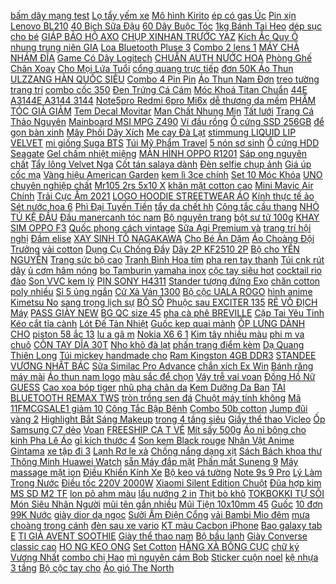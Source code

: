 [ bấm dây mạng test](https://cuahang7.github.io/p0/24/131/combo-kim-bam-day-mang-test-mang-50-hat-bam-day-mang-cob-mua-hang-online/) [ Lọ tẩy yếm xe](https://cuahang10.github.io/p0/11/106/lo-tay-yem-xe-dream-mua-hang-online/) [Mô hình Kirito](https://cuahang4.github.io/p0/132/720/mo-hinh-kirito-mua-hang-online/) [ ép có gas Úc](https://cuahang4.github.io/p0/131/90/nuoc-ep-co-gas-uc-bundaberg-chai-thuy-tinh-375ml-mua-hang-online/) [Pin xịn Lenovo BL210](https://cuahang5.github.io/p0/189/96/pin-xin-lenovo-bl210-mua-hang-online/) [ 40 Bịch Sữa Đậu](https://cuahang10.github.io/p0/6/439/sale-lo-thung-40-bich-sua-dau-nanh-fami-nguyen-chat-40bichx200ml-mua-hang-online/) [ 60 Dây Buộc Tóc](https://cuahang4.github.io/p0/107/670/set-60-day-buoc-toc-59k-mua-hang-online/) [1kg Bánh Tai Heo](https://cuahang4.github.io/p0/103/621/1kg-banh-tai-heo-mua-hang-online/) [dép sục cho bé](https://cuahang4.github.io/p0/131/386/dep-suc-cho-be-mua-hang-online/) [GIÁP BẢO HỘ AXO](https://cuahang5.github.io/p0/167/320/giap-bao-ho-axo-mua-hang-online/) [ CHỤP XINHAN TRƯỚC YAZ](https://cuahang4.github.io/p0/105/686/chup-xinhan-truoc-yaz-yaz125-mua-hang-online/) [ Kích Ắc Quy Ô](https://cuahang4.github.io/p0/123/225/day-kich-ac-quy-o-to-mua-hang-online/) [ nhung trung niên GIA](https://cuahang5.github.io/p0/181/762/bo-lanh-nhung-trung-nien-gia-huy-bo-lanh-tay-ngan-cho-me-cho-ba-do-bo-mac-nha-cho-nguoi-lon-tuoi-mua-hang-online/) [Loa Bluetooth Pluse 3](https://cuahang7.github.io/p0/38/892/loa-bluetooth-pluse-3-mua-hang-online/) [ Combo 2 lens 1](https://cuahang7.github.io/p0/49/257/combo-2-lens-1-ngam-mua-hang-online/) [ MÁY CHÀ NHÁM ĐĨA](https://cuahang7.github.io/p0/49/686/may-cha-nham-dia-tron-mua-hang-online/) [ Game Có Dây Logitech](https://cuahang4.github.io/p0/116/80/chuot-game-co-day-logitech-g502-hero-mua-hang-online/) [ CHUẨN AUTH NƯỚC HOA](https://cuahang10.github.io/p0/22/291/chuan-auth-nuoc-hoa-twilly-hermes-mua-hang-online/) [ Phòng Ghế Chân Xoay](https://cuahang10.github.io/p0/13/622/ghe-van-phong-ghe-chan-xoay-ghe-lam-viec-nem-luoi-tua-dau-cao-cap-vpcd-09-mua-hang-online/) [ Cho Mọi Lứa Tuổi](https://cuahang10.github.io/p0/6/792/may-tro-thinh-danh-cho-moi-lua-tuoi-axon-x-136-cao-cap-mua-hang-online/) [ cổng quang trực tiếp](https://cuahang5.github.io/p0/193/754/bo-phat-wifi-totolink-f2-co-cong-quang-truc-tiep2nd-mua-hang-online/) [ đơn 50K Áo Thun](https://cuahang12.github.io/p0/102/839/ma-icb0511-giam-25-don-50k-ao-thun-canh-sale-mua-hang-online/) [ ULZZANG HÀN QUỐC SIÊU](https://cuahang5.github.io/p0/152/197/ma-11fashionsale1-giam-10000-don-50000-bot-ulzzang-han-quoc-sieu-hot-mua-hang-online/) [ Combo 4 Pin Pin](https://cuahang7.github.io/p0/42/988/combo-4-pin-pin-may-anh-cr123a-mua-hang-online/) [ Áo Thun Nam Đơn](https://cuahang10.github.io/p0/23/284/ao-thun-nam-don-gian-mua-hang-online/) [ treo tường trang trí](https://cuahang5.github.io/p0/178/409/tang-den-5m-freeship-xtra-tham-treo-tuong-trang-tri-1m3-x-1m5-hoa-tiet-da-dang-anh-that-tranh-treo-tuong-mua-hang-online/) [combo cốc 350](https://cuahang4.github.io/p0/146/734/combo-coc-350-mua-hang-online/) [ Đen Trứng Cá Cám](https://cuahang5.github.io/p0/150/724/bo-3-cay-que-nan-mun-dau-den-trung-ca-cam-co-nhip-full-box-mua-hang-online/) [ Móc Khoá Titan Chuẩn](https://cuahang10.github.io/p0/16/468/moc-khoa-titan-chuan-100-mua-hang-online/) [ 44E A3144E A3144 3144](https://cuahang7.github.io/p0/7/208/ic-cam-bien-hall-cam-bien-tu-truong-44e-a3144e-a3144-3144-sot23-mua-hang-online/) [ Note5pro Redmi 6pro Mi6x](https://cuahang7.github.io/p0/23/254/cuong-luc-25d-xiaomi-mi-play-redmi-5-redmi-5plus-note5-note5pro-redmi-6pro-mi6x-mi-a2-redmi-s2-poco-f1-note-6-pro-mua-hang-online/) [ dễ thương da mềm](https://cuahang5.github.io/p0/172/309/tui-xach-nu-deo-vai-thoi-trang-de-thuong-da-mem-gia-re-di-choi-ca-tinh-tx075-mua-hang-online/) [ PHẨM TÓC GIẢ GIẢM](https://cuahang7.github.io/p0/15/511/xa-hang-tong-hop-san-pham-toc-gia-giam-gia-mua-hang-online/) [Tem Decal Movitar](https://cuahang12.github.io/p0/117/59/tem-decal-movitar-mua-hang-online/) [ Man Chất Nhung Mịn](https://cuahang7.github.io/p0/27/251/bo-do-thu-super-man-chat-nhung-min-cao-cap-freeship-mua-hang-online/) [Tất lưới](https://cuahang4.github.io/p0/106/50/tat-luoi-mua-hang-online/) [ Trang Cá Thảo Nguyên](https://cuahang5.github.io/p0/180/925/50-cai-khau-trang-ca-thao-nguyen-4d-kf94-han-quoc-mua-hang-online/) [ Mainboard MSI MPG Z490](https://cuahang7.github.io/p0/29/854/mainboard-msi-mpg-z490-gaming-carbon-wifi-mua-hang-online/) [Ví đầu rồng](https://cuahang4.github.io/p0/139/812/vi-dau-rong-mua-hang-online/) [Ổ cứng SSD 256GB](https://cuahang10.github.io/p0/6/838/o-cung-ssd-256gb-mua-hang-online/) [ để gọn bàn xinh](https://cuahang10.github.io/p0/10/491/hop-dung-hop-nhua-trong-suot-dung-washi-tape-9x8cm-xep-chong-de-gon-ban-xinh-xan-mua-hang-online/) [ Mây Phối Dây Xích](https://cuahang10.github.io/p0/12/827/tui-deo-vai-kep-nach-hinh-dam-may-phoi-day-xich-thoi-trang-cho-nu-mua-hang-online/) [ Me cay Đà Lạt](https://cuahang5.github.io/p0/156/531/me-cay-da-lat-vi-cay-ngot-mua-hang-online/) [stimmung LIQUID LIP VELVET](https://cuahang4.github.io/p0/100/643/stimmung-liquid-lip-velvet-mua-hang-online/) [ mi giống Suga BTS](https://cuahang4.github.io/p0/149/913/san-anh-that-ao-so-mi-giong-suga-bts-g-dragon-bigbang-mua-hang-online/) [ Túi Mỹ Phẩm Travel](https://cuahang7.github.io/p0/36/743/tui-my-pham-travel-multi-pouch-mua-hang-online/) [ 5 nón sơ sinh](https://cuahang4.github.io/p0/134/106/set-5-non-so-sinh-cho-be-mua-hang-online/) [ Ổ cứng HDD Seagate](https://cuahang10.github.io/p0/8/800/o-cung-hdd-seagate-250g-renew-mua-hang-online/) [ Gel chấm nhiệt miệng](https://cuahang5.github.io/p0/197/84/gel-cham-nhiet-mieng-urgo-mua-hang-online/) [MÀN HÌNH OPPO R1201](https://cuahang7.github.io/p0/39/855/man-hinh-oppo-r1201-mua-hang-online/) [Sáp ong nguyên chất](https://cuahang7.github.io/p0/21/374/sap-ong-nguyen-chat-mua-hang-online/) [Tẩy lông Velvet Nga](https://cuahang4.github.io/p0/112/992/tay-long-velvet-nga-mua-hang-online/) [ Cốt tán salaya dành](https://cuahang10.github.io/p0/14/306/cot-tan-salaya-danh-cho-wavesirus-mua-hang-online/) [Đèn selfie chụp ảnh](https://cuahang10.github.io/p0/0/660/den-selfie-chup-anh-mua-hang-online/) [ Giá úp cốc mạ](https://cuahang4.github.io/p0/149/804/gia-up-coc-ma-vang-mua-hang-online/) [ Vàng hiệu American Garden](https://cuahang7.github.io/p0/49/947/mu-tat-vang-hieu-american-garden-227g-mua-hang-online/) [ kem lì 3ce chính](https://cuahang7.github.io/p0/48/652/son-kem-li-3ce-chinh-hang-mua-hang-online/) [ Set 10 Móc Khóa](https://cuahang5.github.io/p0/150/648/haost-set-10-moc-khoa-kim-loai-mua-hang-online/) [ UNO chuyên nghiệp chất](https://cuahang4.github.io/p0/146/484/bo-bai-uno-chuyen-nghiep-chat-luong-cao-mua-hang-online/) [ Mr105 2rs 5x10 X](https://cuahang12.github.io/p0/102/355/set-10-vong-bi-cao-su-mr105-2rs-5x10-x-4mm-mau-xanh-duong-chuyen-dung-mua-hang-online/) [ khăn mặt cotton cao](https://cuahang5.github.io/p0/166/360/combo-4-khan-mat-cotton-cao-cap-mua-hang-online/) [ Mini Mavic Air Chính](https://cuahang7.github.io/p0/45/429/tui-vai-mavic-mini-mavic-air-chinh-hang-dji-mua-hang-online/) [ Trải Cực Ấm 2021](https://cuahang7.github.io/p0/6/423/thanh-ly-tham-ni-trai-giuongtham-ni-hoa-van-1m6x2mtham-trai-cuc-am-2021tn1249-mua-hang-online/) [ LOGO HOODIE STREETWEAR ÁO](https://cuahang5.github.io/p0/169/634/og-logo-hoodie-streetwear-ao-khoac-mua-hang-online/) [Kính thực tế ảo](https://cuahang12.github.io/p0/115/705/kinh-thuc-te-ao-mua-hang-online/) [ Sét nước hoa 6](https://cuahang5.github.io/p0/177/704/set-nuoc-hoa-6-chai-mua-hang-online/) [ Phì Đại Tuyến Tiền](https://cuahang12.github.io/p0/102/40/chinh-hang-bonimen-ho-tro-dieu-tri-phi-dai-tuyen-tien-liet-mua-6-tang-1-bang-tem-tich-diem-mua-hang-online/) [ tẩy da chết hh](https://cuahang10.github.io/p0/17/930/tay-da-chet-hh-bha2-mua-hang-online/) [ Công tắc cầu thang](https://cuahang7.github.io/p0/45/94/cong-tac-cau-thang-panasonic-wnv5002-7w1-chiec-mua-hang-online/) [ NHỎ TỦ KỆ ĐẦU](https://cuahang10.github.io/p0/6/396/ban-nho-tu-ke-dau-giuong-ig357-mua-hang-online/) [Đầu manercanh tóc nam](https://cuahang7.github.io/p0/39/673/dau-manercanh-toc-nam-mua-hang-online/) [Bộ nguyên trang](https://cuahang7.github.io/p0/31/566/bo-nguyen-trang-mua-hang-online/) [bột sư tử 100g](https://cuahang5.github.io/p0/185/535/bot-su-tu-100g-mua-hang-online/) [KHAY SIM OPPO F3](https://cuahang10.github.io/p0/21/260/khay-sim-oppo-f3-mua-hang-online/) [ Quốc phong cách vintage](https://cuahang7.github.io/p0/12/953/tat-lolita-co-cao-vien-beo-han-quoc-phong-cach-vintage-cb05-mua-hang-online/) [ Sữa Agi Premium và](https://cuahang4.github.io/p0/117/114/binh-sua-agi-premium-va-pp-60ml140ml250ml-mua-hang-online/) [ trang trí hội nghị](https://cuahang4.github.io/p0/147/910/qua-tang-bo-hoa-sap-3-bong-hong-qua-sinh-nhat-trang-tri-hoi-nghi-su-kien-luu-niem-phu-nu-nowship-mua-hang-online/) [Đầm elise](https://cuahang7.github.io/p0/27/739/dam-elise-mua-hang-online/) [ XAY SINH TỐ NAGAKAWA](https://cuahang10.github.io/p0/4/1/hn-may-xay-sinh-to-nagakawa-nag0810-mua-hang-online/) [ Cho Bé Ăn Dặm](https://cuahang5.github.io/p0/155/278/men-no-huu-co-ruf-lam-banh-cho-be-an-dam-9g-mua-hang-online/) [ Áo Choàng Đội Trưởng](https://cuahang4.github.io/p0/100/392/do-choi-khien-xoay-den-bao-tay-ban-the-mat-na-ao-choang-doi-truong-my-captain-america-mua-hang-online/) [vải cotton](https://cuahang5.github.io/p0/182/161/vai-cotton-mua-hang-online/) [ Dụng Cụ Chống Đẩy](https://cuahang5.github.io/p0/197/126/gia-soc-dung-cu-chong-day-push-up-stand-loai-tot-dung-cu-hit-dat-mua-hang-online/) [ Dây 2P KF2510 2P](https://cuahang5.github.io/p0/176/889/day-2p-kf2510-2p-30cm-mua-hang-online/) [Bộ cho YẾN NGUYỄN](https://cuahang7.github.io/p0/37/591/bo-cho-yen-nguyen-mua-hang-online/) [ Trang sức bộ cao](https://cuahang4.github.io/p0/106/71/trang-suc-bo-cao-cap-mua-hang-online/) [ Tranh Bình Hoa tím](https://cuahang5.github.io/p0/193/146/tranh-binh-hoa-tim-trang-tri-phong-an-mua-hang-online/) [ pha ren tay thanh](https://cuahang4.github.io/p0/140/818/vay-len-pha-ren-tay-thanh-ly-mua-hang-online/) [Túi cnk rút dây](https://cuahang4.github.io/p0/122/778/tui-cnk-rut-day-mua-hang-online/) [ ủ cơm hâm nóng](https://cuahang4.github.io/p0/104/333/chinh-hang-hop-u-com-ham-nong-cam-dien-chefman-kem-tui-dungthiadua-mua-hang-online/) [ bo Tamburin yamaha inox](https://cuahang7.github.io/p0/34/435/luc-lac-go-bo-tamburin-yamaha-inoxtrong-luc-lac-lac-tay-mua-hang-online/) [ cộc tay siêu hot](https://cuahang4.github.io/p0/140/541/ao-len-ke-coc-tay-sieu-hot-336-mua-hang-online/) [cocktail rio đào](https://cuahang4.github.io/p0/132/869/cocktail-rio-dao-mua-hang-online/) [Son VVC kem lỳ](https://cuahang5.github.io/p0/152/935/son-vvc-kem-ly-mua-hang-online/) [PIN SONY H4311](https://cuahang7.github.io/p0/46/263/pin-sony-h4311-mua-hang-online/) [Stander tượng đứng Exo](https://cuahang7.github.io/p0/48/80/stander-tuong-dung-exo-mua-hang-online/) [ chăn cotton poly nhiều](https://cuahang4.github.io/p0/135/95/vo-chan-cotton-poly-nhieu-mau-mua-hang-online/) [ Sỉ 5 ủng ngắn](https://cuahang5.github.io/p0/193/44/si-5-ung-ngan-cho-khach-mua-hang-online/) [ Cử Xả Ván 1300](https://cuahang5.github.io/p0/158/758/bo-cu-xa-van-1300-mm-mua-hang-online/) [Bộ cộc UALA ROGO](https://cuahang4.github.io/p0/124/484/bo-coc-uala-rogo-mua-hang-online/) [ hình anime Kimetsu No](https://cuahang7.github.io/p0/29/761/moc-khoa-2-mat-hinh-anime-kimetsu-no-yaiba-chat-lieu-acrylic-mua-hang-online/) [ sang trọng lịch sự](https://cuahang5.github.io/p0/187/794/tui-deo-cheo-nu-dung-dien-thoai-nhieu-ngan-dung-the-sang-trong-lich-su-hanbags-store6-mua-hang-online/) [BỘ SỐ](https://cuahang4.github.io/p0/115/786/bo-so-mua-hang-online/) [ Phuộc sau EXCITER 135](https://cuahang12.github.io/p0/106/368/phuoc-sau-exciter-135-150-kapha-mua-hang-online/) [ RẺ VÔ ĐỊCH Máy](https://cuahang4.github.io/p0/127/365/re-vo-dich-may-dun-nuoc-sieu-toc-misuta-ham-nuoc-pha-sua-dieu-chinh-hien-thi-nhiet-do-mong-muon-24h-mua-hang-online/) [PASS GIÀY NEW](https://cuahang12.github.io/p0/115/853/pass-giay-new-mua-hang-online/) [ BG QC size 45](https://cuahang4.github.io/p0/133/248/bg-qc-size-45-76kg-mua-hang-online/) [ pha cà phê BREVILLE](https://cuahang10.github.io/p0/22/402/ron-su-may-pha-ca-phe-breville-870-mua-hang-online/) [ Cặp Tai Yêu Tinh](https://cuahang7.github.io/p0/5/779/cap-tai-yeu-tinh-gia-hoa-trang-halloween-song-dong-nhu-that-mua-hang-online/) [ Kéo cắt tỉa cành](https://cuahang7.github.io/p0/43/906/keo-cat-tia-canh-top-mua-hang-online/) [ Lót Đế Tản Nhiệt](https://cuahang4.github.io/p0/110/116/set-2-mieng-lot-de-tan-nhiet-chong-truot-cho-laptop-notebook-11-2-cai-mua-hang-online/) [ Guốc kẹp quai mảnh](https://cuahang4.github.io/p0/103/957/guoc-kep-quai-manh-gk5-mua-hang-online/) [ ỐP LƯNG DÀNH CHO](https://cuahang12.github.io/p0/104/155/op-lung-danh-cho-samsung-j2-core-mua-hang-online/) [piston 58 ắc 13](https://cuahang10.github.io/p0/8/888/piston-58-ac-13-mua-hang-online/) [ lu a gâ m](https://cuahang4.github.io/p0/112/6/1-bo-lua-gam-live-mua-hang-online/) [ Nokia X6 6 1](https://cuahang12.github.io/p0/107/17/nap-lung-nokia-x6-61-plus-mua-hang-online/) [ Kim tây nhiều màu](https://cuahang4.github.io/p0/148/484/kim-tay-nhieu-mau-30mm-mua-hang-online/) [ phi m va chuô](https://cuahang4.github.io/p0/101/890/bo-ban-phim-va-chuot-khong-day-logitech-mk470-mua-hang-online/) [ CÔN TAY DĨA 30T](https://cuahang10.github.io/p0/15/486/nhong-sen-dia-suzuki-axelo-con-tay-dia-30t-32t-35t-36t-37t-38t-40t-recto-mua-hang-online/) [ Nho khô đà lạt](https://cuahang12.github.io/p0/118/65/nho-kho-da-lat-tui-1kg-mua-hang-online/) [ phấn trang điểm kèm](https://cuahang4.github.io/p0/129/372/set-8-co-danh-phan-trang-diem-kem-tui-khoa-keo-phong-cach-vintage-mua-hang-online/) [ Dạ Quang Thiên Long](https://cuahang7.github.io/p0/15/341/but-da-quang-thien-long-hl-03-mua-hang-online/) [ Túi mickey handmade cho](https://cuahang7.github.io/p0/18/742/tui-mickey-handmade-cho-be-mua-hang-online/) [ Ram Kingston 4GB DDR3](https://cuahang12.github.io/p0/106/808/ram-kingston-4gb-ddr3-bus-1600-mhz-mua-hang-online/) [ STANDEE VƯƠNG NHẤT BÁC](https://cuahang4.github.io/p0/146/690/ord-standee-bac-quan-nhat-tieu-bjyx-standee-vuong-nhat-bac-x-tieu-chien-mua-hang-online/) [ Sữa Similac Pro Advance](https://cuahang4.github.io/p0/149/919/sua-similac-pro-advance-964g-date-2023-mua-hang-online/) [ chắn xích Ex Win](https://cuahang7.github.io/p0/40/521/catter-nhom-cnc-chan-xich-exwin-150-mua-hang-online/) [ Bánh răng máy mài](https://cuahang5.github.io/p0/152/659/banh-rang-may-mai-ga5010-mua-hang-online/) [Áo thun nam logo](https://cuahang5.github.io/p0/168/636/ao-thun-nam-logo-mua-hang-online/) [ màu sắc để chọn](https://cuahang7.github.io/p0/48/495/20-canh-hoa-duoi-tho-trang-tri-decor-co-nhieu-mau-sac-de-chon-lua-mua-hang-online/) [ Váy trễ vai voan](https://cuahang10.github.io/p0/18/531/vay-tre-vai-voan-2-lop-mau-trang-be-mua-hang-online/) [ Đồng Hồ Nữ GUESS](https://cuahang4.github.io/p0/140/255/dong-ho-nu-guess-w0846l5-mua-hang-online/) [ Cao xoa bóp tiger](https://cuahang10.github.io/p0/11/567/cao-xoa-bop-tiger-balm-mua-hang-online/) [ nhũ pha chân da](https://cuahang5.github.io/p0/155/644/vay-thun-nhu-pha-chan-da-tay-dai-mua-hang-online/) [ Kem Dưỡng Da Ban](https://cuahang10.github.io/p0/17/388/kem-duong-da-ban-dem-mua-hang-online/) [ TAI BLUETOOTH REMAX TWS](https://cuahang4.github.io/p0/101/746/tai-bluetooth-remax-tws-7-chinh-hang-mua-hang-online/) [ tròn trồng sen đá](https://cuahang10.github.io/p0/16/579/chau-ang-su-tron-trong-sen-da-tieu-canh-size-nho-mua-hang-online/) [ Chuột máy tính không](https://cuahang5.github.io/p0/191/168/chuot-may-tinh-khong-day-logiteck-m185-kem-pin-mua-hang-online/) [ Mã 11FMCGSALE1 giảm 10](https://cuahang4.github.io/p0/144/646/ma-11fmcgsale1-giam-10-don-250k-nuoc-tay-trang-chacott-mua-hang-online/) [ Công Tắc Bập Bênh](https://cuahang12.github.io/p0/110/809/cong-tac-bap-benh-kcd4-250vac-16a-6p-3-che-do-mua-hang-online/) [Combo 50b cotton](https://cuahang7.github.io/p0/7/720/combo-50b-cotton-mua-hang-online/) [ Jump đũi vàng 2](https://cuahang5.github.io/p0/164/53/jump-dui-vang-2-7y-mua-hang-online/) [ Highlight Bắt Sáng Makeup](https://cuahang10.github.io/p0/0/72/phan-highlight-bat-sang-makeup-revolution-strobe-my-mua-hang-online/) [ trong 4 tầng siêu](https://cuahang7.github.io/p0/36/897/be-boi-trong-4-tang-sieu-dai-cho-be-yeu-kt-14010070cm-mua-hang-online/) [Giầy thể thao Vicleo](https://cuahang12.github.io/p0/105/944/giay-the-thao-vicleo-mua-hang-online/) [ Ốp Samsung C7 dẻo](https://cuahang5.github.io/p0/166/832/op-samsung-c7-deo-hoa-van-mua-hang-online/) [Voan](https://cuahang4.github.io/p0/129/177/voan-mua-hang-online/) [ FREESHIP CA T VÊ](https://cuahang12.github.io/p0/113/943/freeship-cat-ve-sinh-vancat-cho-meo-mua-hang-online/) [Mít sấy 500g](https://cuahang5.github.io/p0/183/494/mit-say-500g-mua-hang-online/) [ Áo nỉ bông cho](https://cuahang7.github.io/p0/42/936/ao-ni-bong-cho-be-mua-hang-online/) [ kinh Pha Lê Áo](https://cuahang7.github.io/p0/26/248/chuoi-50-kinh-pha-le-ao-4-ly-hat-non-mua-hang-online/) [ gỉ kích thước 4](https://cuahang4.github.io/p0/127/963/san-nau-banh-kem-hinh-dao-phet-bo-phet-kem-bang-thep-khong-gi-kich-thuoc-46810-inch-mua-hang-online/) [ Son kem Black rouge](https://cuahang4.github.io/p0/134/237/son-kem-black-rouge-air-fit-velvet-mua-hang-online/) [ Nhân Vật Anime Gintama](https://cuahang12.github.io/p0/100/689/chuong-gio-hinh-nhan-vat-anime-gintama-gintoki-mua-hang-online/) [ xe tập đi 3](https://cuahang5.github.io/p0/152/244/xe-tap-di-3-con-chim-mua-hang-online/) [ Lạnh Rơ le xả](https://cuahang5.github.io/p0/158/445/cam-bien-am-tu-lanh-sanyo-chinh-hang-so-lanh-ro-le-xa-da-mua-hang-online/) [Chống nắng dạng xịt](https://cuahang12.github.io/p0/117/178/chong-nang-dang-xit-mua-hang-online/) [ Sách Bách khoa thư](https://cuahang12.github.io/p0/101/512/sach-bach-khoa-thu-khong-gian-mua-hang-online/) [ Thông Minh Huawei Watch](https://cuahang4.github.io/p0/108/11/ma-11elsale-hoan-7-don-300k-dong-ho-thong-minh-huawei-watch-gt-hang-nhap-khau-chinh-hang-mua-hang-online/) [ sẵn Máy đắp mặt](https://cuahang10.github.io/p0/14/466/auth-hang-san-may-dap-mat-na-foreo-ufo-2-mua-hang-online/) [ Phấn mắt Suneng 9](https://cuahang5.github.io/p0/188/487/phan-mat-suneng-9-o-mua-hang-online/) [Máy massage mặt ion](https://cuahang7.github.io/p0/33/824/may-massage-mat-ion-mua-hang-online/) [ Điều Khiển Kính Xe](https://cuahang4.github.io/p0/131/781/cong-tac-dieu-khien-kinh-xe-o-to-fiat-735362696-mua-hang-online/) [ Bộ keo vá tường](https://cuahang7.github.io/p0/8/343/bo-keo-va-tuong-keo-chit-mach-chong-tham-thong-minh-mua-hang-online/) [ Note 9s 9 Pro](https://cuahang7.github.io/p0/32/734/bo-2-cuong-luc-gor-xiaomi-redmi-note-9s-9-pro-9-pro-5g-khong-full-man-hinh-cao-cap-chinh-hang-gor-mua-hang-online/) [ Lý Làm Trong Nước](https://cuahang10.github.io/p0/29/558/vi-sinh-multibio-che-pham-sinh-hoc-giup-xu-ly-lam-trong-nuoc-nhanh-chong-cho-be-ca-canh-thuy-sinh-mua-hang-online/) [Điều tốc 220V 2000W](https://cuahang7.github.io/p0/17/421/dieu-toc-220v-2000w-mua-hang-online/) [ Xiaomi Silent Edition Chuột](https://cuahang5.github.io/p0/190/639/chuot-thong-minh-xiaomi-silent-edition-chuot-xiaomi-mi-dual-mode-wireless-mouse-silent-edition-mua-hang-online/) [Đũa hợp kim](https://cuahang7.github.io/p0/2/879/dua-hop-kim-mua-hang-online/) [ MS SD M2 TF](https://cuahang4.github.io/p0/101/518/card-reader-hub-splitter-support-ms-sd-m2-tf-adapter-mua-hang-online/) [ lon pô ahm màu](https://cuahang4.github.io/p0/107/608/lon-po-ahm-mau-vang-mua-hang-online/) [ lẩu nướng 2 in](https://cuahang7.github.io/p0/34/453/noi-lau-nuong-2-in-1-mua-hang-online/) [Thịt bò khô](https://cuahang7.github.io/p0/40/422/thit-bo-kho-mua-hang-online/) [TOKBOKKI TỰ SÔI](https://cuahang12.github.io/p0/108/622/tokbokki-tu-soi-mua-hang-online/) [ Món Siêu Nhân Người](https://cuahang5.github.io/p0/0/35/set-3-mon-sieu-nhan-nguoi-nhen-cho-be-mua-hang-online/) [ mũi tên gắn nhiều](https://cuahang10.github.io/p0/7/857/xi-nhan-mui-ten-gan-nhieu-loai-xe-mua-hang-online/) [ Mũi Tiện 10x10mm 45](https://cuahang7.github.io/p0/5/506/mui-tien-10x10mm-45-do-mua-hang-online/) [Guốc](https://cuahang7.github.io/p0/39/785/guoc-mua-hang-online/) [ 10 đơn 99K Nước](https://cuahang7.github.io/p0/28/240/ma-skamltsm9-giam-10-don-99k-nuoc-rua-trang-suc-bac-lam-moi-trang-suc-bac-vang-dong-bich-silver-nuoc-rua-bac-mua-hang-online/) [ giày dior dạ ngọc](https://cuahang12.github.io/p0/102/111/combo-giay-dior-da-ngoc-den-mua-hang-online/) [ Sưởi Ấm Điện Cổng](https://cuahang4.github.io/p0/129/160/dem-suoi-am-dien-cong-usb-5v-cho-ghe-xe-hoi-mua-hang-online/) [ vải Bambi Mio đêm](https://cuahang4.github.io/p0/137/646/bim-vai-bambi-mio-dem-13-24kg-mua-hang-online/) [ mưa choàng trong cánh](https://cuahang10.github.io/p0/21/199/ao-mua-choang-trong-canh-roi-mua-hang-online/) [ đèn sau xe vario](https://cuahang4.github.io/p0/106/540/duoi-den-sau-xe-vario-2018-mua-hang-online/) [ KT màu Cacbon iPhone](https://cuahang5.github.io/p0/151/554/op-lung-kt-mau-cacbon-iphone-66s-mua-hang-online/) [ Bao galaxy tab E](https://cuahang10.github.io/p0/20/394/bao-galaxy-tab-e-t560-chinh-hang-onjess-mua-hang-online/) [ TI GIẢ AVENT SOOTHIE](https://cuahang12.github.io/p0/107/645/ti-gia-avent-soothie-num-tron-mua-hang-online/) [ Giày thể thao nam](https://cuahang7.github.io/p0/3/525/giay-the-thao-nam-den-trang-mua-hang-online/) [Bộ bầu lanh](https://cuahang7.github.io/p0/30/623/bo-bau-lanh-mua-hang-online/) [ Giày Converse classic cao](https://cuahang4.github.io/p0/127/805/giay-converse-classic-cao-co-mua-hang-online/) [ HO NG KEO ONG](https://cuahang10.github.io/p0/9/212/xit-hong-keo-ong-fanbee-mua-hang-online/) [Set Cotton](https://cuahang4.github.io/p0/120/698/set-cotton-mua-hang-online/) [ HÃNG XÀ BÔNG CỤC](https://cuahang4.github.io/p0/112/795/chinh-hang-xa-bong-cuc-irish-spring-cua-my-mua-hang-online/) [ chữ ký Vương Nhất](https://cuahang5.github.io/p0/182/584/co-san-sticker-hinh-dan-chu-ky-vuong-nhat-bac-tieu-chien-ma-dao-to-su-tran-tinh-lenh-mua-hang-online/) [combo chị Hao](https://cuahang4.github.io/p0/106/796/combo-chi-hao-mua-hang-online/) [ mì nguyên cám Bob](https://cuahang4.github.io/p0/110/982/bot-mi-nguyen-cam-bobs-red-mill-mua-hang-online/) [Sticker cuộn noel](https://cuahang10.github.io/p0/28/409/sticker-cuon-noel-mua-hang-online/) [ kệ nhựa 3 tầng](https://cuahang4.github.io/p0/130/987/ke-nhua-3-tang-bemom-mua-hang-online/) [ Bộ cộc tay cho](https://cuahang7.github.io/p0/4/612/bo-coc-tay-cho-be-mua-hang-online/) [ Áo gió The North](https://cuahang4.github.io/p0/133/844/ao-gio-the-north-face-mua-hang-online/) 